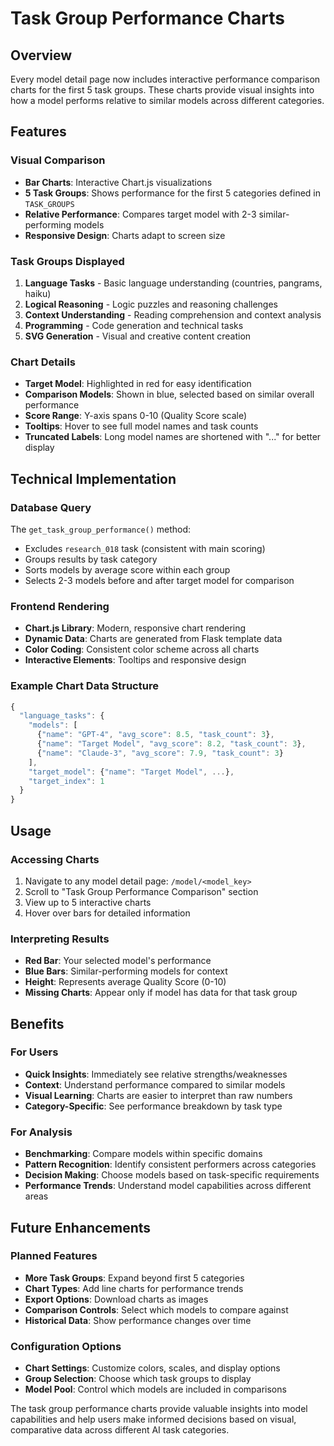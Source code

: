# Task Group Performance Charts

## Overview

Every model detail page now includes interactive performance comparison charts for the first 5 task groups. These charts provide visual insights into how a model performs relative to similar models across different categories.

## Features

### Visual Comparison
- **Bar Charts**: Interactive Chart.js visualizations
- **5 Task Groups**: Shows performance for the first 5 categories defined in `TASK_GROUPS`
- **Relative Performance**: Compares target model with 2-3 similar-performing models
- **Responsive Design**: Charts adapt to screen size

### Task Groups Displayed
1. **Language Tasks** - Basic language understanding (countries, pangrams, haiku)
2. **Logical Reasoning** - Logic puzzles and reasoning challenges  
3. **Context Understanding** - Reading comprehension and context analysis
4. **Programming** - Code generation and technical tasks
5. **SVG Generation** - Visual and creative content creation

### Chart Details
- **Target Model**: Highlighted in red for easy identification
- **Comparison Models**: Shown in blue, selected based on similar overall performance
- **Score Range**: Y-axis spans 0-10 (Quality Score scale)
- **Tooltips**: Hover to see full model names and task counts
- **Truncated Labels**: Long model names are shortened with "..." for better display

## Technical Implementation

### Database Query
The `get_task_group_performance()` method:
- Excludes `research_018` task (consistent with main scoring)
- Groups results by task category
- Sorts models by average score within each group
- Selects 2-3 models before and after target model for comparison

### Frontend Rendering
- **Chart.js Library**: Modern, responsive chart rendering
- **Dynamic Data**: Charts are generated from Flask template data
- **Color Coding**: Consistent color scheme across all charts
- **Interactive Elements**: Tooltips and responsive design

### Example Chart Data Structure
```javascript
{
  "language_tasks": {
    "models": [
      {"name": "GPT-4", "avg_score": 8.5, "task_count": 3},
      {"name": "Target Model", "avg_score": 8.2, "task_count": 3},
      {"name": "Claude-3", "avg_score": 7.9, "task_count": 3}
    ],
    "target_model": {"name": "Target Model", ...},
    "target_index": 1
  }
}
```

## Usage

### Accessing Charts
1. Navigate to any model detail page: `/model/<model_key>`
2. Scroll to "Task Group Performance Comparison" section
3. View up to 5 interactive charts
4. Hover over bars for detailed information

### Interpreting Results
- **Red Bar**: Your selected model's performance
- **Blue Bars**: Similar-performing models for context
- **Height**: Represents average Quality Score (0-10)
- **Missing Charts**: Appear only if model has data for that task group

## Benefits

### For Users
- **Quick Insights**: Immediately see relative strengths/weaknesses
- **Context**: Understand performance compared to similar models
- **Visual Learning**: Charts are easier to interpret than raw numbers
- **Category-Specific**: See performance breakdown by task type

### For Analysis
- **Benchmarking**: Compare models within specific domains
- **Pattern Recognition**: Identify consistent performers across categories
- **Decision Making**: Choose models based on task-specific requirements
- **Performance Trends**: Understand model capabilities across different areas

## Future Enhancements

### Planned Features
- **More Task Groups**: Expand beyond first 5 categories
- **Chart Types**: Add line charts for performance trends
- **Export Options**: Download charts as images
- **Comparison Controls**: Select which models to compare against
- **Historical Data**: Show performance changes over time

### Configuration Options
- **Chart Settings**: Customize colors, scales, and display options
- **Group Selection**: Choose which task groups to display
- **Model Pool**: Control which models are included in comparisons

The task group performance charts provide valuable insights into model capabilities and help users make informed decisions based on visual, comparative data across different AI task categories.